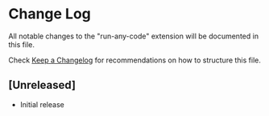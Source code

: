 # Change Log

All notable changes to the "run-any-code" extension will be documented in this file.

Check [Keep a Changelog](http://keepachangelog.com/) for recommendations on how to structure this file.

## [Unreleased]

- Initial release